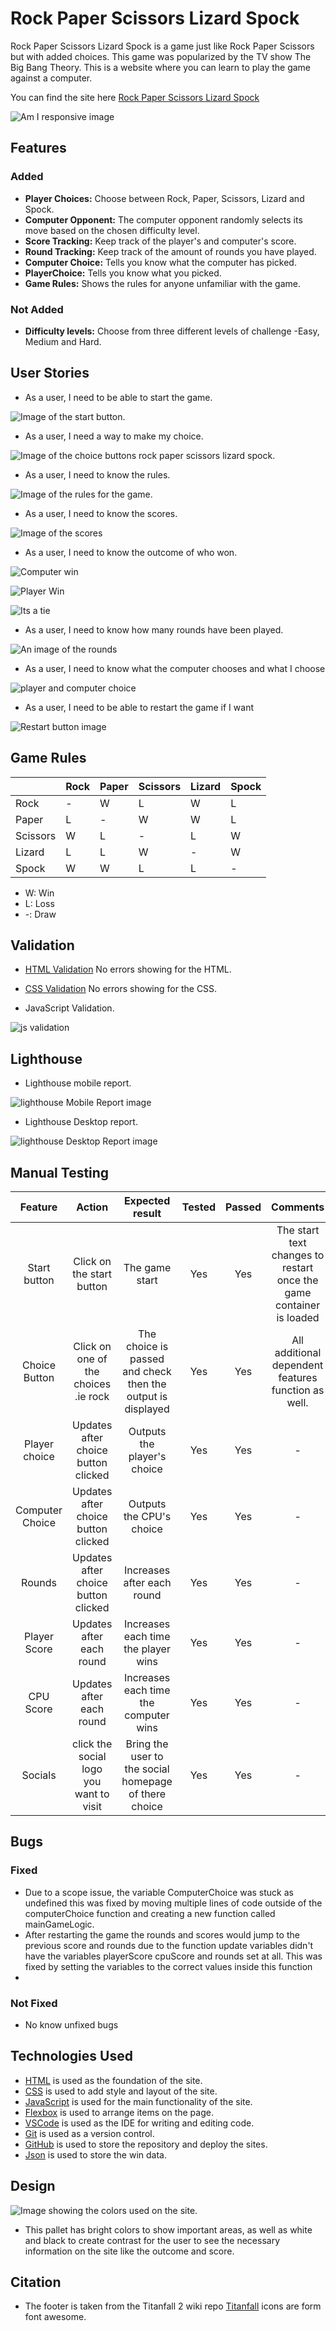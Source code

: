 # Rock Paper Scissors Lizard Spock

Rock Paper Scissors Lizard Spock is a game just like Rock Paper Scissors but with added choices.
This game was popularized by the TV show The Big Bang Theory. This is a website where you can learn to play the game against a computer.

You can find the site here [Rock Paper Scissors Lizard Spock](https://mulloo.github.io/rock_paper_scissors_lizard_spock/)

![Am I responsive image](doc/amiresponsive.png)

## Features

### Added

- **Player Choices:** Choose between Rock, Paper, Scissors, Lizard and Spock.
- **Computer Opponent:** The computer opponent randomly selects its move based on the chosen difficulty level.
- **Score Tracking:** Keep track of the player's and computer's score.
- **Round Tracking:** Keep track of the amount of rounds you have played.
- **Computer Choice:** Tells you know what the computer has picked.
- **PlayerChoice:** Tells you know what you picked.
- **Game Rules:** Shows the rules for anyone unfamiliar with the game.

### Not Added

- **Difficulty levels:** Choose from three different levels of challenge -Easy, Medium and Hard.

## User Stories

- As a user, I need to be able to start the game.

![Image of the start button.](doc/startbtn.png)

- As a user, I need a way to make my choice.

![Image of the choice buttons rock paper scissors lizard spock.](doc/choicebtns.png)

- As a user, I need to know the rules.

![Image of the rules for the game.](doc/rules.png)

- As a user, I need to know the scores.

![Image of the scores](doc/score.png)

- As a user, I need to know the outcome of who won.

![Computer win](doc/cpuwinner.png)

![Player Win](doc/playerwin.png)

![Its a tie](doc/tie.png)

- As a user, I need to know how many rounds have been played.

![An image of the rounds](doc/rounds.png)

- As a user, I need to know what the computer chooses and what I choose

![player and computer choice](doc/playercpuchoice.png)

- As a user, I need to be able to restart the game if I want

![Restart button image](doc/restart.png)

## Game Rules

|          | Rock | Paper | Scissors | Lizard | Spock |
|----------|------|-------|----------|--------|-------|
| Rock     | -    | W     | L        | W      | L     |
| Paper    | L    | -     | W        | W      | L     |
| Scissors | W    | L     | -        | L      | W     |
| Lizard   | L    | L     | W        | -      | W     |
| Spock    | W    | W     | L        | L      | -     |

- W: Win
- L: Loss
- -: Draw

## Validation

- [HTML Validation](https://validator.w3.org/nu/?doc=https%3A%2F%2Fmulloo.github.io%2Frock_paper_scissors_lizard_spock%2F) No errors showing for the HTML.

- [CSS Validation](https://jigsaw.w3.org/css-validator/validator?uri=https%3A%2F%2Fmulloo.github.io%2Frock_paper_scissors_lizard_spock%2F&profile=css3svg&usermedium=all&warning=1&vextwarning=&lang=en) No errors showing for the CSS.

- JavaScript Validation.

![js validation](doc/jsvalidation.png)

## Lighthouse

- Lighthouse mobile report.

![lighthouse Mobile Report image](doc/lighthousetestmobile.png)

- Lighthouse Desktop report.

![lighthouse Desktop Report image](doc/lighthousedesktop.png)

## Manual Testing

|     Feature     |                  Action                 |                       Expected result                       | Tested | Passed |                               Comments                              |
|:---------------:|:---------------------------------------:|:-----------------------------------------------------------:|:------:|:------:|:-------------------------------------------------------------------:|
|   Start button  |        Click on the start button        |                        The game start                       |   Yes  |   Yes  | The start text changes to restart once the game container is loaded |
|  Choice Button  |   Click on one of the choices .ie rock  | The choice is passed and check then the output is displayed |   Yes  |   Yes  |          All additional dependent features function as well.          |
|  Player choice  |   Updates after choice button clicked   |                 Outputs the player's choice                 |   Yes  |   Yes  |                                  -                                  |
| Computer Choice |   Updates after choice button clicked   |                   Outputs the CPU's choice                  |   Yes  |   Yes  |                                  -                                  |
|      Rounds     |   Updates after choice button clicked   |                  Increases after each round                 |   Yes  |   Yes  |                                  -                                  |
|   Player Score  |         Updates after each round        |             Increases each time the player wins             |   Yes  |  Yes   |                                  -                                  |
|    CPU Score    |         Updates after each round        |            Increases each time the computer wins            |   Yes  |   Yes  |                                  -                                  |
|      Socials     | click the social logo you want to visit |    Bring the user to the social homepage of there choice    |  Yes   |   Yes  |                                -                                     |

## Bugs

### Fixed

- Due to a scope issue, the variable ComputerChoice was stuck as undefined this was fixed by moving multiple lines of code outside of the computerChoice function and creating a new function called mainGameLogic.
- After restarting the game the rounds and scores would jump to the previous score and rounds due to the function update variables didn't have the variables playerScore cpuScore and rounds set at all. This was fixed by setting the variables to the correct values inside this function
-

### Not Fixed

- No know unfixed bugs

## Technologies Used

- [HTML](https://www.w3schools.com/html/) is used as the foundation of the site.
- [CSS](https://www.w3schools.com/Css/) is used to add style and layout of the site.
- [JavaScript](https://www.w3schools.com/js/) is used for the main functionality of the site.
- [Flexbox](https://css-tricks.com/snippets/css/a-guide-to-flexbox/) is used to arrange items on the page.
- [VSCode](https://code.visualstudio.com/) is used as the IDE for writing and editing code.
- [Git](https://git-scm.com/) is used as a version control.
- [GitHub](https://github.com/) is used to store the repository and deploy the sites.
- [Json](https://www.w3schools.com/whatis/whatis_json.asp) is used to store the win data.

## Design

![Image showing the colors used on the site.](doc/palette.png)

- This pallet has bright colors to show important areas, as well as white and black to create contrast for the user to see the necessary information on the site like the outcome and score.

## Citation

- The footer is taken from the Titanfall 2 wiki repo [Titanfall](https://github.com/Mulloo/Titanfall-2-Weapon-Wiki) icons are form font awesome.
